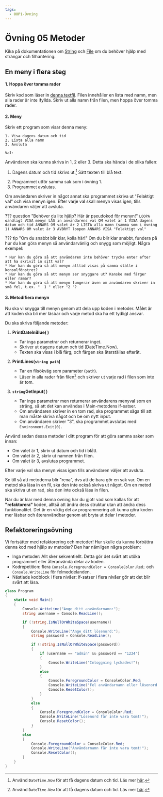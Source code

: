 ```yaml
---
tags:
  - OOP1-Övning
---
```


# Övning 05 Metoder

Kika på dokumentationen om [String](../../../../material/cs/standardbibliotek/string.md) och 
[File](../../../../material/cs/standardbibliotek/file.md) om du behöver hjälp med strängar och filhantering.

## En meny i flera steg

#### 1. Hoppa över tomma rader
Skriv kod som läser in [denna textfil](./input04.txt). Filen innehåller en lista med namn, men alla rader är inte ifyllda. Skriv ut alla namn från filen, men hoppa över tomma rader.

#### 2. Meny
Skriv ett program som visar denna meny:
```
1. Visa dagens datum och tid
2. Lista alla namn
3. Avsluta

Val: 
```
Användaren ska kunna skriva in 1, 2 eller 3. Detta ska hända i de olika fallen: 

1. Dagens datum och tid skrivs ut.[^1] Sätt texten till blå text.
[^1]: Använd `DateTime.Now` för att få dagens datum och tid. Läs mer [här](../../../../material/cs/standardbibliotek/datetime.md).
2. Programmet utför samma sak som i övning 1.
3. Programmet avslutas.

Om användaren skriver in något annat ska programmet skriva ut "Felaktigt val" och visa menyn igen. Efter varje val skall menyn visas igen, tills användaren väljer att avsluta.  

??? question "Behöver du lite hjälp? Här är pseudokod för menyn!"
    ```
    LOOPA oändligt
        VISA menyn
        LÄS in användarens val
        OM valet är 1
            VISA dagens datum och tid
        ANNARS OM valet är 2
            LISTA alla namn (samma som i övning 1)
        ANNARS OM valet är 3
            AVBRYT loopen
        ANNARS
            VISA "Felaktigt val"
    ```

??? tip "Om du snabbt blir klar, kolla här!"
    Om du blir klar snabbt, fundera på hur du kan göra menyn så användarvänlig och snygg som möjligt. Några exempel:

    * Hur kan du göra så att användaren inte behöver trycka enter efter att ha skrivit in sitt val?
    * Hur kan du göra så att menyn alltid visas på samma ställe i konsolfönstret?
    * Hur kan du göra så att menyn ser snyggare ut? Kanske med färger eller ramar?
    * Hur kan du göra så att menyn fungerar även om användaren skriver in små fel, t.ex. "  1 " eller "2 "?

#### 3. Metodifiera menyn
Nu ska vi snygga till menyn genom att dela upp koden i metoder. Målet är att koden ska bli mer läsbar och varje metod ska ha ett tydligt ansvar.

Du ska skriva följande metoder:

1. **PrintDateInBlue( )**
    * Tar inga parametrar och returnerar inget.
    * Skriver ut dagens datum och tid (DateTime.Now).
    * Texten ska visas i blå färg, och färgen ska återställas efteråt.

2. **PrintLines(`string path`)**
    * Tar en filsökväg som parameter (`path`).
    * Läser in alla rader från filen[^1] och skriver ut varje rad i filen som inte är tom.

3. **`string`GetInput( )**
    * Tar inga parametrar men returnerar användarens menyval som en sträng, så att det kan användas i Main-metodens if-satser.
    * Om användaren skriver in en tom rad, ska programmet säga till att man måste skriva något och be om nytt input.
    * Om användaren skriver "3", ska programmet avslutas med `Environment.Exit(0)`.

Använd sedan dessa metoder i ditt program för att göra samma saker som innan:

* Om valet är 1, skriv ut datum och tid i blått.
* Om valet är 2, skriv ut namnen från filen.
* Om valet är 3, avslutas programmet.

Efter varje val ska menyn visas igen tills användaren väljer att avsluta.

Se till så att metoderna blir "rena", dvs att de bara gör en sak var. Om en metod ska läsa in en fil, ska den inte också skriva ut något. Om en metod ska skriva ut en rad, ska den inte också läsa in filen.

När du är klar med denna övning har du gjotr vad som kallas för att **"refaktorera"** koden, alltså att ändra dess struktur utan att ändra dess funktionalitet. Det är en viktig del av programmering att kunna göra koden mer läsbar och återanvändbar genom att bryta ut delar i metoder.

[^1]: Du kan använda `File.Exists(path)` för att kolla om filen finns innan du försöker läsa in den, på så vis slipper du att ditt program kraschar om filen inte finns. Läs mer [här](../../../../material/cs/standardbibliotek/file.md).

## Refaktoreringsövning

Vi fortsätter med refaktorering och metoder! Hur skulle du kunna förbättra denna kod med hjälp av metoder? Den har nämligen några problem:

* Inga metoder: Allt sker sekventiellt. Detta gör det svårt att utöka programmet eller återanvända delar av koden.
* Kodrepetition: flera `Console.ForegroundColor = ConsoleColor.Red;` och `Console.WriteLine` för felmeddelanden.
* Nästlade kodblock i flera nivåer: if-satser i flera nivåer gör att det blir svårt att läsa.

```csharp
class Program
{
    static void Main()
    {
        Console.WriteLine("Ange ditt användarnamn:");
        string username = Console.ReadLine();

        if (!string.IsNullOrWhiteSpace(username))
        {
            Console.WriteLine("Ange ditt lösenord:");
            string password = Console.ReadLine();

            if (!string.IsNullOrWhiteSpace(password))
            {
                if (username == "admin" && password == "1234")
                {
                    Console.WriteLine("Inloggning lyckades!");
                }
                else
                {
                    Console.ForegroundColor = ConsoleColor.Red;
                    Console.WriteLine("Fel användarnamn eller lösenord.");
                    Console.ResetColor();
                }
            }
            else
            {
                Console.ForegroundColor = ConsoleColor.Red;
                Console.WriteLine("Lösenord får inte vara tomt!");
                Console.ResetColor();
            }
        }
        else
        {
            Console.ForegroundColor = ConsoleColor.Red;
            Console.WriteLine("Användarnamn får inte vara tomt!");
            Console.ResetColor();
        }
    }
}
```